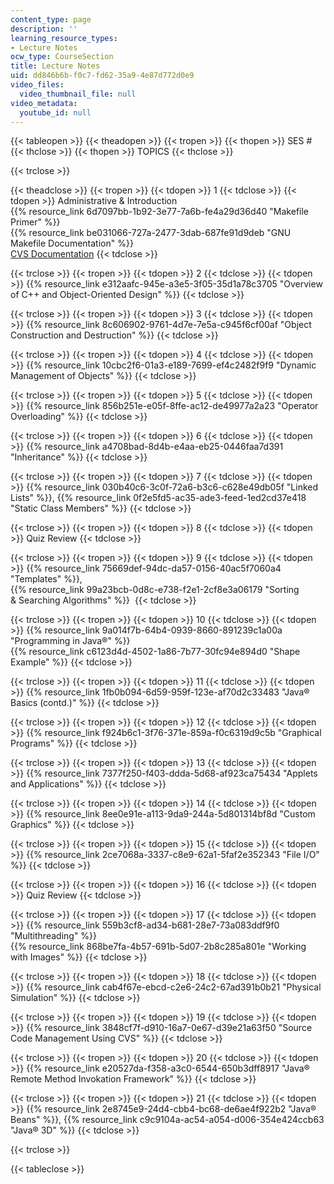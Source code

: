 ```yaml
---
content_type: page
description: ''
learning_resource_types:
- Lecture Notes
ocw_type: CourseSection
title: Lecture Notes
uid: dd846b6b-f0c7-fd62-35a9-4e87d772d0e9
video_files:
  video_thumbnail_file: null
video_metadata:
  youtube_id: null
---
```


{{< tableopen >}}
{{< theadopen >}}
{{< tropen >}}
{{< thopen >}}
SES #
{{< thclose >}}
{{< thopen >}}
TOPICS
{{< thclose >}}

{{< trclose >}}

{{< theadclose >}}
{{< tropen >}}
{{< tdopen >}}
1
{{< tdclose >}}
{{< tdopen >}}
Administrative & Introduction  
{{% resource_link 6d7097bb-1b92-3e77-7a6b-fe4a29d36d40 "Makefile Primer" %}}  
{{% resource_link be031066-727a-2477-3dab-687fe91d9deb "GNU Makefile Documentation" %}}  
[CVS Documentation](http://web.mit.edu/macdev/Development/Documentation/www/CVS%20Documentation/Table%20Of%20Contents.html)
{{< tdclose >}}

{{< trclose >}}
{{< tropen >}}
{{< tdopen >}}
2
{{< tdclose >}}
{{< tdopen >}}
{{% resource_link e312aafc-945e-a3e5-3f05-35d1a78c3705 "Overview of C++ and Object-Oriented Design" %}}
{{< tdclose >}}

{{< trclose >}}
{{< tropen >}}
{{< tdopen >}}
3
{{< tdclose >}}
{{< tdopen >}}
{{% resource_link 8c606902-9761-4d7e-7e5a-c945f6cf00af "Object Construction and Destruction" %}}
{{< tdclose >}}

{{< trclose >}}
{{< tropen >}}
{{< tdopen >}}
4
{{< tdclose >}}
{{< tdopen >}}
{{% resource_link 10cbc2f6-01a3-e189-7699-ef4c2482f9f9 "Dynamic Management of Objects" %}}
{{< tdclose >}}

{{< trclose >}}
{{< tropen >}}
{{< tdopen >}}
5
{{< tdclose >}}
{{< tdopen >}}
{{% resource_link 856b251e-e05f-8ffe-ac12-de49977a2a23 "Operator Overloading" %}}
{{< tdclose >}}

{{< trclose >}}
{{< tropen >}}
{{< tdopen >}}
6
{{< tdclose >}}
{{< tdopen >}}
{{% resource_link a4708bad-8d4b-e4aa-eb25-0446faa7d391 "Inheritance" %}}
{{< tdclose >}}

{{< trclose >}}
{{< tropen >}}
{{< tdopen >}}
7
{{< tdclose >}}
{{< tdopen >}}
{{% resource_link 030b40c6-3c0f-72a6-b3c6-c628e49db05f "Linked Lists" %}}, {{% resource_link 0f2e5fd5-ac35-ade3-feed-1ed2cd37e418 "Static Class Members" %}}
{{< tdclose >}}

{{< trclose >}}
{{< tropen >}}
{{< tdopen >}}
8
{{< tdclose >}}
{{< tdopen >}}
Quiz Review
{{< tdclose >}}

{{< trclose >}}
{{< tropen >}}
{{< tdopen >}}
9
{{< tdclose >}}
{{< tdopen >}}
{{% resource_link 75669def-94dc-da57-0156-40ac5f7060a4 "Templates" %}},  
{{% resource_link 99a23bcb-0d8c-e738-f2e1-2cf8e3a06179 "Sorting & Searching Algorithms" %}} 
{{< tdclose >}}

{{< trclose >}}
{{< tropen >}}
{{< tdopen >}}
10
{{< tdclose >}}
{{< tdopen >}}
{{% resource_link 9a014f7b-64b4-0939-8660-891239c1a00a "Programming in Java®" %}}  
{{% resource_link c6123d4d-4502-1a86-7b77-30fc94e894d0 "Shape Example" %}}
{{< tdclose >}}

{{< trclose >}}
{{< tropen >}}
{{< tdopen >}}
11
{{< tdclose >}}
{{< tdopen >}}
{{% resource_link 1fb0b094-6d59-959f-123e-af70d2c33483 "Java® Basics (contd.)" %}}
{{< tdclose >}}

{{< trclose >}}
{{< tropen >}}
{{< tdopen >}}
12
{{< tdclose >}}
{{< tdopen >}}
{{% resource_link f924b6c1-3f76-371e-859a-f0c6319d9c5b "Graphical Programs" %}}
{{< tdclose >}}

{{< trclose >}}
{{< tropen >}}
{{< tdopen >}}
13
{{< tdclose >}}
{{< tdopen >}}
{{% resource_link 7377f250-f403-ddda-5d68-af923ca75434 "Applets and Applications" %}}
{{< tdclose >}}

{{< trclose >}}
{{< tropen >}}
{{< tdopen >}}
14
{{< tdclose >}}
{{< tdopen >}}
{{% resource_link 8ee0e91e-a113-9da9-244a-5d801314bf8d "Custom Graphics" %}}
{{< tdclose >}}

{{< trclose >}}
{{< tropen >}}
{{< tdopen >}}
15
{{< tdclose >}}
{{< tdopen >}}
{{% resource_link 2ce7068a-3337-c8e9-62a1-5faf2e352343 "File I/O" %}}
{{< tdclose >}}

{{< trclose >}}
{{< tropen >}}
{{< tdopen >}}
16
{{< tdclose >}}
{{< tdopen >}}
Quiz Review
{{< tdclose >}}

{{< trclose >}}
{{< tropen >}}
{{< tdopen >}}
17
{{< tdclose >}}
{{< tdopen >}}
{{% resource_link 559b3cf8-ad34-b681-28e7-73a083ddf9f0 "Multithreading" %}}  
{{% resource_link 868be7fa-4b57-691b-5d07-2b8c285a801e "Working with Images" %}}
{{< tdclose >}}

{{< trclose >}}
{{< tropen >}}
{{< tdopen >}}
18
{{< tdclose >}}
{{< tdopen >}}
{{% resource_link cab4f67e-ebcd-c2e6-24c2-67ad391b0b21 "Physical Simulation" %}}
{{< tdclose >}}

{{< trclose >}}
{{< tropen >}}
{{< tdopen >}}
19
{{< tdclose >}}
{{< tdopen >}}
{{% resource_link 3848cf7f-d910-16a7-0e67-d39e21a63f50 "Source Code Management Using CVS" %}}
{{< tdclose >}}

{{< trclose >}}
{{< tropen >}}
{{< tdopen >}}
20
{{< tdclose >}}
{{< tdopen >}}
{{% resource_link e20527da-f358-a3c0-6544-650b3dff8917 "Java® Remote Method Invokation Framework" %}}
{{< tdclose >}}

{{< trclose >}}
{{< tropen >}}
{{< tdopen >}}
21
{{< tdclose >}}
{{< tdopen >}}
{{% resource_link 2e8745e9-24d4-cbb4-bc68-de6ae4f922b2 "Java® Beans" %}}, {{% resource_link c9c9104a-ac54-a054-d006-354e424ccb63 "Java® 3D" %}}
{{< tdclose >}}

{{< trclose >}}

{{< tableclose >}}
